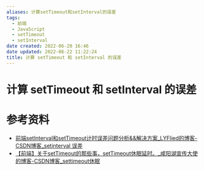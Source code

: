 ```yaml
---
aliases: 计算setTimeout和setInterval的误差
tags:
  - 前端
  - JavaScript
  - setTimeout
  - setInterval
date created: 2022-06-20 16:46
date updated: 2022-06-22 11:22:24
title: 计算 setTimeout 和 setInterval 的误差
---
```


# 计算 setTimeout 和 setInterval 的误差

# 参考资料

- [前端setInterval和setTimeout计时误差问题分析&&解决方案_LYFlied的博客-CSDN博客_setinterval 误差](https://blog.csdn.net/qq_39903567/article/details/115392972)
- [【前端】关于setTimeout的那些事，setTimeout休眠延时。_咸阳湖宣传大使的博客-CSDN博客_settimeout休眠](https://blog.csdn.net/weixin_44201257/article/details/123196921)
